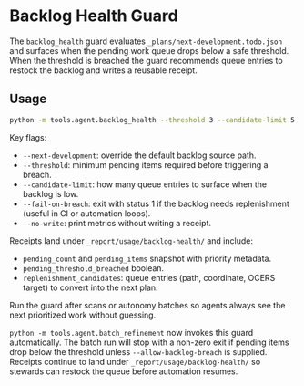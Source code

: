 # Backlog Health Guard

The `backlog_health` guard evaluates `_plans/next-development.todo.json` and
surfaces when the pending work queue drops below a safe threshold. When the
threshold is breached the guard recommends queue entries to restock the backlog
and writes a reusable receipt.

## Usage

```bash
python -m tools.agent.backlog_health --threshold 3 --candidate-limit 5
```

Key flags:
- `--next-development`: override the default backlog source path.
- `--threshold`: minimum pending items required before triggering a breach.
- `--candidate-limit`: how many queue entries to surface when the backlog is low.
- `--fail-on-breach`: exit with status 1 if the backlog needs replenishment
  (useful in CI or automation loops).
- `--no-write`: print metrics without writing a receipt.

Receipts land under `_report/usage/backlog-health/` and include:
- `pending_count` and `pending_items` snapshot with priority metadata.
- `pending_threshold_breached` boolean.
- `replenishment_candidates`: queue entries (path, coordinate, OCERS target) to
  convert into the next plan.

Run the guard after scans or autonomy batches so agents always see the next
prioritized work without guessing.

`python -m tools.agent.batch_refinement` now invokes this guard automatically.
The batch run will stop with a non-zero exit if pending items drop below the
threshold unless `--allow-backlog-breach` is supplied. Receipts continue to land
under `_report/usage/backlog-health/` so stewards can restock the queue before
automation resumes.
